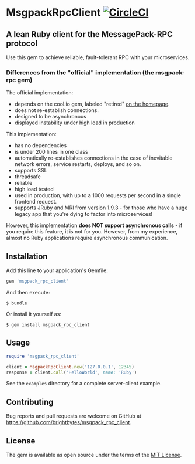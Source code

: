 # MsgpackRpcClient [![CircleCI](https://circleci.com/gh/brightbytes/msgpack_rpc_client.svg?style=svg)](https://circleci.com/gh/brightbytes/msgpack_rpc_client)

## A lean Ruby client for the MessagePack-RPC protocol

Use this gem to achieve reliable, fault-tolerant RPC with your microservices.

### Differences from the "official" implementation (the msgpack-rpc gem)

The official implementation:

* depends on the cool.io gem, labeled "retired" [on the homepage](https://coolio.github.io).
* does not re-establish connections.
* designed to be asynchronous
* displayed instability under high load in production

This implementation:

* has no dependencies
* is under 200 lines in one class
* automatically re-establishes connections in the case of inevitable network errors, service restarts, deploys, and so on.
* supports SSL
* threadsafe
* reliable
* high load tested
* used in production, with up to a 1000 requests per second in a single frontend request.
* supports JRuby and MRI from version 1.9.3 - for those who have a huge legacy app that you're dying to factor into microservices!

However, this implementation **does NOT support asynchronous calls** - if you require this feature, it is not for you. However, from my experience, almost no Ruby applications require asynchronous communication.

## Installation

Add this line to your application's Gemfile:

```ruby
gem 'msgpack_rpc_client'
```

And then execute:

    $ bundle

Or install it yourself as:

    $ gem install msgpack_rpc_client

## Usage

``` ruby
require 'msgpack_rpc_client'

client = MsgpackRpcClient.new('127.0.0.1', 12345)
response = client.call('HelloWorld', name: 'Ruby')
```

See the `examples` directory for a complete server-client example.

## Contributing

Bug reports and pull requests are welcome on GitHub at https://github.com/brightbytes/msgpack_rpc_client.


## License

The gem is available as open source under the terms of the [MIT License](http://opensource.org/licenses/MIT).

